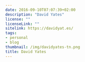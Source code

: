 ```yaml
---
date: 2016-09-10T07:07:39+02:00
description: "David Yates"
license: ""
licenseLink: ""
sitelink: https://davidyat.es/
tags:
- personal
- blog
thumbnail: /img/davidyates-tn.png
title: David Yates
---
```


